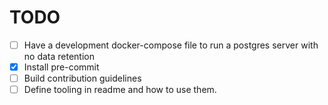
# TODO

- [ ] Have a development docker-compose file to run a postgres server with no data retention
- [X] Install pre-commit
- [ ] Build contribution guidelines
- [ ] Define tooling in readme and how to use them.